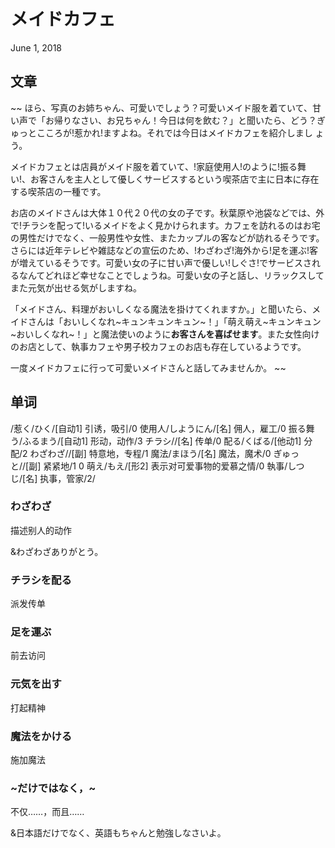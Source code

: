 # メイドカフェ
June 1, 2018

## 文章
~~
ほら、写真のお姉ちゃん、可愛いでしょう？可愛いメイド服を着ていて、甘い声で「お帰りなさい、お兄ちゃん！今日は何を飲む？」と聞いたら、どう？ぎゅっとこころが!惹かれ!ますよね。それでは今日はメイドカフェを紹介しまし ょう。 

メイドカフェとは店員がメイド服を着ていて、!家庭使用人!のように!振る舞い!、お客さんを主人として優しくサービスするという喫茶店で主に日本に存在する喫茶店の一種です。 

お店のメイドさんは大体１０代２０代の女の子です。秋葉原や池袋などでは、外で!チラシを配って!いるメイドをよく見かけられます。カフェを訪れるのはお宅の男性だけでなく、一般男性や女性、またカップルの客などが訪れるそうです。さらには近年テレビや雑誌などの宣伝のため、!わざわざ!海外から!足を運ぶ!客が増えているそうです。可愛い女の子に甘い声で優しい!しぐさ!でサービスされるなんてどれほど幸せなことでしょうね。可愛い女の子と話し、リラックスしてまた元気が出せる気がしますね。

「メイドさん、料理がおいしくなる魔法を掛けてくれますか。」と聞いたら、メイドさんは「おいしくなれ~キュンキュンキュン~！」「萌え萌え~キュンキュン~おいしくなれ~！」と魔法使いのように**お客さんを喜ばせます**。また女性向けのお店として、執事カフェや男子校カフェのお店も存在しているようです。 

一度メイドカフェに行って可愛いメイドさんと話してみませんか。 
~~

## 单词
/惹く/ひく/[自动1] 引诱，吸引/0
使用人/しようにん/[名] 佣人，雇工/0
振る舞う/ふるまう/[自动1] 形动，动作/3
チラシ//[名] 传单/0
配る/くばる/[他动1]  分配/2
わざわざ//[副] 特意地，专程/1
魔法/まほう/[名] 魔法，魔术/0
ぎゅっと//[副] 紧紧地/1 0
萌え/もえ/[形2] 表示对可爱事物的爱慕之情/0
執事/しつじ/[名] 执事，管家/2/

### わざわざ
描述别人的动作

&わざわざありがとう。

### チラシを配る
派发传单

### 足を運ぶ
前去访问

### 元気を出す
打起精神

### 魔法をかける
施加魔法

### ~だけではなく，~
不仅……，而且……

&日本語だけでなく、英語もちゃんと勉強しなさいよ。
